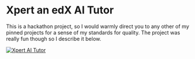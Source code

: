 # Xpert an edX AI Tutor

This is a hackathon project, so I would warmly direct you to any other of my pinned projects for a sense of my standards for quality. The project was really fun though so I describe it below.

[![Xpert AI Tutor](https://user-images.githubusercontent.com/40645927/231865070-565671e7-45e8-4ed1-b0e7-def918148286.png)](https://youtu.be/jo3ja0K0KeQ "Xpert AI Tutor")


